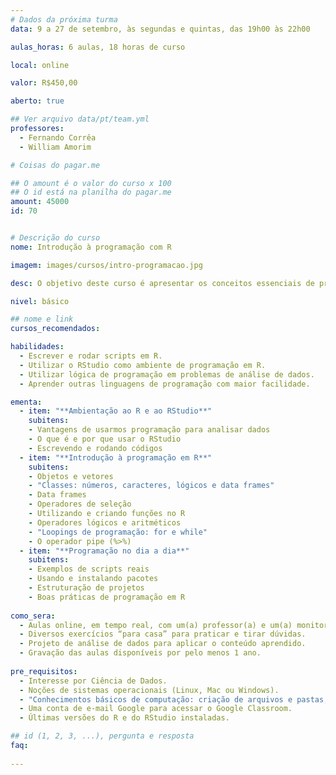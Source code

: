 ```yaml
---
# Dados da próxima turma
data: 9 a 27 de setembro, às segundas e quintas, das 19h00 às 22h00

aulas_horas: 6 aulas, 18 horas de curso

local: online

valor: R$450,00

aberto: true

## Ver arquivo data/pt/team.yml
professores:
  - Fernando Corrêa
  - William Amorim

# Coisas do pagar.me

## O amount é o valor do curso x 100
## O id está na planilha do pagar.me
amount: 45000
id: 70


# Descrição do curso
nome: Introdução à programação com R

imagem: images/cursos/intro-programacao.jpg

desc: O objetivo deste curso é apresentar os conceitos essenciais de programação, utilizando o R como base. Vamos te guiar pelos fundamentos da linguagem, solidificando seus conhecimentos prévios ou te introduzindo ao mundo da programação voltada à análise de dados. Para motivar ainda mais, vamos mostrar como a programação pode te ajudar em muitas tarefas cotidianas de análise de dados.

nivel: básico

## nome e link
cursos_recomendados:

habilidades:
  - Escrever e rodar scripts em R.
  - Utilizar o RStudio como ambiente de programação em R.
  - Utilizar lógica de programação em problemas de análise de dados.
  - Aprender outras linguagens de programação com maior facilidade.

ementa: 
  - item: "**Ambientação ao R e ao RStudio**"
    subitens: 
    - Vantagens de usarmos programação para analisar dados
    - O que é e por que usar o RStudio
    - Escrevendo e rodando códigos
  - item: "**Introdução à programação em R**"
    subitens: 
    - Objetos e vetores
    - "Classes: números, caracteres, lógicos e data frames"
    - Data frames
    - Operadores de seleção
    - Utilizando e criando funções no R
    - Operadores lógicos e aritméticos
    - "Loopings de programação: for e while"
    - O operador pipe (%>%)
  - item: "**Programação no dia a dia**"
    subitens:
    - Exemplos de scripts reais
    - Usando e instalando pacotes
    - Estruturação de projetos
    - Boas práticas de programação em R
    
como_sera: 
  - Aulas online, em tempo real, com um(a) professor(a) e um(a) monitor(a).
  - Diversos exercícios “para casa” para praticar e tirar dúvidas.
  - Projeto de análise de dados para aplicar o conteúdo aprendido.
  - Gravação das aulas disponíveis por pelo menos 1 ano.
  
pre_requisitos: 
  - Interesse por Ciência de Dados.
  - Noções de sistemas operacionais (Linux, Mac ou Windows).
  - "Conhecimentos básicos de computação: criação de arquivos e pastas, instalação de programas, navegação na internet."
  - Uma conta de e-mail Google para acessar o Google Classroom.
  - Últimas versões do R e do RStudio instaladas.

## id (1, 2, 3, ...), pergunta e resposta
faq:
  
---
```


